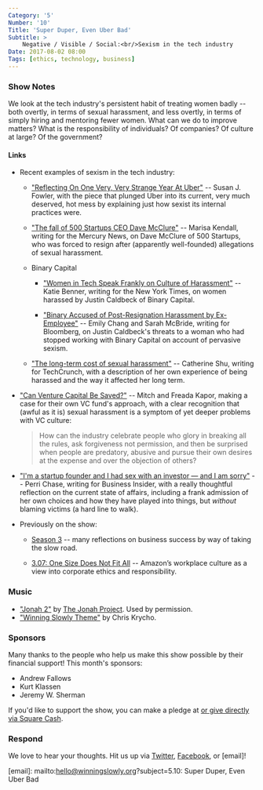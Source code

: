 ```yaml
---
Category: '5'
Number: '10'
Title: 'Super Duper, Even Uber Bad'
Subtitle: >
    Negative / Visible / Social:<br/>Sexism in the tech industry
Date: 2017-08-02 08:00
Tags: [ethics, technology, business]
---
```


### Show Notes

We look at the tech industry's persistent habit of treating women badly -- both overtly, in terms of sexual harassment, and less overtly, in terms of simply hiring and mentoring fewer women. What can we do to improve matters? What is the responsibility of individuals? Of companies? Of culture at large? Of the government?

#### Links

- Recent examples of sexism in the tech industry:

    + ["Reflecting On One Very, Very Strange Year At Uber"][fowler] -- Susan J. Fowler, with the piece that plunged Uber into its current, very much deserved, hot mess by explaining just how sexist its internal practices were.

    + ["The fall of 500 Startups CEO Dave McClure"][mcclure] -- Marisa Kendall, writing for the Mercury News, on Dave McClure of 500 Startups, who was forced to resign after (apparently well-founded) allegations of sexual harassment.

    + Binary Capital

        * ["Women in Tech Speak Frankly on Culture of Harassment"][NYT] -- Katie Benner, writing for the New York Times, on women harassed by Justin Caldbeck of Binary Capital.

        * ["Binary Accused of Post-Resignation Harassment by Ex-Employee"][binary] -- Emily Chang and Sarah McBride, writing for Bloomberg, on Justin Caldbeck's threats to a woman who had stopped working with Binary Capital on account of pervasive sexism.

    + ["The long-term cost of sexual harassment"][shu] -- Catherine Shu, writing for TechCrunch, with a description of her own experience of being harassed and the way it affected her long term.

- ["Can Venture Capital Be Saved?"][vc] -- Mitch and Freada Kapor, making a case for their own VC fund's approach, with a clear recognition that (awful as it is) sexual harassment is a symptom of yet deeper problems with VC culture:

    > How can the industry celebrate people who glory in breaking all the rules, ask forgiveness not permission, and then be surprised when people are predatory, abusive and pursue their own desires at the expense and over the objection of others?

- ["I'm a startup founder and I had sex with an investor — and I am sorry"][sex] -- Perri Chase, writing for Business Insider, with a really thoughtful reflection on the current state of affairs, including a frank admission of her own choices and how they have played into things, but *without* blaming victims (a hard line to walk).

- Previously on the show:

    + [Season 3] -- many reflections on business success by way of taking the slow road.

    + [3.07: One Size Does Not Fit All][3.07] -- Amazon’s workplace culture as a view into corporate ethics and responsibility.

[fowler]: https://www.susanjfowler.com/blog/2017/2/19/reflecting-on-one-very-strange-year-at-uber
[mcclure]: http://www.mercurynews.com/2017/07/09/fall-500-startups-ceo-dave-mcclure/
[NYT]: https://www.nytimes.com/2017/06/30/technology/women-entrepreneurs-speak-out-sexual-harassment.html
[binary]: https://www.bloomberg.com/news/articles/2017-06-29/former-employee-sues-binary-for-post-resignation-harassment
[shu]: https://techcrunch.com/2017/07/20/the-long-term-cost-of-sexual-harassment/
[vc]: https://medium.com/@mitch_freada/can-venture-capital-be-saved-68d522050572
[sex]: http://www.businessinsider.com/sexism-women-silicon-valley-tech-why-startup-founder-sex-investor-2017-7
[Season 3]: http://www.winningslowly.org/season-3.html
[3.07]: http://www.winningslowly.org/3.07/

### Music

- ["Jonah 2"](https://thejonahproject.bandcamp.com/track/jonah-2) by [The Jonah Project](https://thejonahproject.bandcamp.com/releases). Used by permission.
- ["Winning Slowly Theme"](https://soundcloud.com/chriskrycho/winning-slowly) by Chris Krycho. 


### Sponsors

Many thanks to the people who help us make this show possible by their financial support! This month's sponsors:

- Andrew Fallows
- Kurt Klassen
- Jeremy W. Sherman

If you'd like to support the show, you can make a pledge at <a href='https://www.patreon.com/winningslowly' rel='payment'> or give
directly via [Square Cash].

[Square Cash]: https://cash.me/$winningslowly


### Respond

We love to hear your thoughts. Hit us up via [Twitter], [Facebook], or [email]!

[Twitter]: //www.twitter.com/winningslowly
[Facebook]: //www.facebook.com/winningslowlypodcast
[email]: mailto:hello@winningslowly.org?subject=5.10: Super Duper, Even Uber Bad
